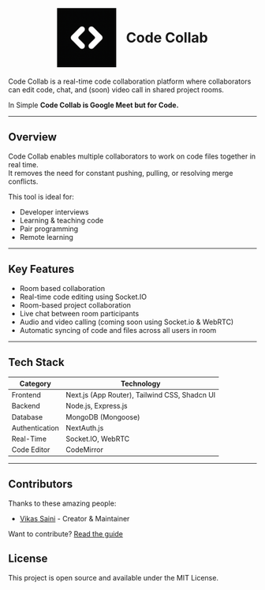 <div style="display: flex; align-items: center; justify-content: center; margin-bottom: 20px;">
  <img src="app/src/assets/logo.png" alt="Code Collab Logo" width="120" style="margin-right: 20px;"/>
  <h1 style="margin: 0;">Code Collab</h1>
</div>

Code Collab is a real-time code collaboration platform where collaborators can edit code, chat, and (soon) video call in shared project rooms.

In Simple <b>Code Collab is Google Meet but for Code.</b>

---

## Overview

Code Collab enables multiple collaborators to work on code files together in real time.  
It removes the need for constant pushing, pulling, or resolving merge conflicts.

This tool is ideal for:

- Developer interviews
- Learning & teaching code
- Pair programming
- Remote learning

---

## Key Features

- Room based collaboration
- Real-time code editing using Socket.IO
- Room-based project collaboration
- Live chat between room participants
- Audio and video calling (coming soon using Socket.io & WebRTC)
- Automatic syncing of code and files across all users in room

---

## Tech Stack

| Category       | Technology                                    |
| -------------- | --------------------------------------------- |
| Frontend       | Next.js (App Router), Tailwind CSS, Shadcn UI |
| Backend        | Node.js, Express.js                           |
| Database       | MongoDB (Mongoose)                            |
| Authentication | NextAuth.js                                   |
| Real-Time      | Socket.IO, WebRTC                             |
| Code Editor    | CodeMirror                                    |

---

## Contributors

Thanks to these amazing people:

- [Vikas Saini](https://github.com/vikas-saini-7) - Creator & Maintainer

Want to contribute? [Read the guide](./CONTRIBUTING.md)

## License

This project is open source and available under the MIT License.
